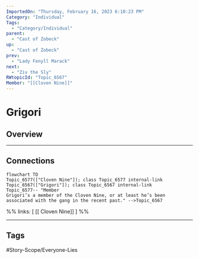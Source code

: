 ```yaml
---
ImportedOn: "Thursday, February 16, 2023 6:10:23 PM"
Category: "Individual"
Tags:
  - "Category/Individual"
parent:
  - "Cast of Zobeck"
up:
  - "Cast of Zobeck"
prev:
  - "Lady Fenyll Marack"
next:
  - "Ziv the Sly"
RWtopicId: "Topic_6567"
Member: "[[Cloven Nine]]"
---
```

# Grigori
## Overview
---
## Connections
```mermaid
flowchart TD
Topic_6577(["Cloven Nine"]); class Topic_6577 internal-link
Topic_6567(["Grigori"]); class Topic_6567 internal-link
Topic_6577-- "Member
​Grigori’s a member of the Cloven Nine, or at least he’s been associated with the gang in the recent past.​" -->Topic_6567
```
%%
links: [ [[ Cloven Nine]] ]
%%


---
## Tags
#Story-Scope/Everyone-Lies

